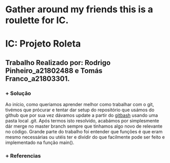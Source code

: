 # Gather around my friends this is a roulette for IC.


# **IC: Projeto Roleta**
## Trabalho Realizado por: Rodrigo Pinheiro_a21802488 e Tomás Franco_a21803301.
### + Solução
   Ao início, como queriamos aprender melhor como trabalhar com o git, tivémos que prócurar e tentar dar setup do repositório que usámos do github que por sua vez dávamos update a partir do [gitbash](https://help.github.com/articles/adding-an-existing-project-to-github-using-the-command-line/) usando uma pasta local .git. Após termos isto resolvido, acabámos por simplesmente dár merge no master branch sempre que tinhamos algo novo de relevante no código.
   Grande parte do trabalho foi entender que funções é que eram mesmo necessárias ou utéis ter e dividir do que facilmente pode ser feito e implementado na função main(). 
### + Referencias
